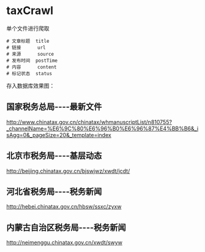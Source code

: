 # taxCrawl

单个文件进行爬取

    # 文章标题  title
    # 链接      url
    # 来源      source
    # 发布时间  postTime
    # 内容      content
    # 标记状态  status

存入数据库效果图：



## 国家税务总局----最新文件
http://www.chinatax.gov.cn/chinatax/whmanuscriptList/n810755?_channelName=%E6%9C%80%E6%96%B0%E6%96%87%E4%BB%B6&_isAgg=0&_pageSize=20&_template=index

## 北京市税务局----基层动态
http://beijing.chinatax.gov.cn/bjswjwz/xwdt/jcdt/

## 河北省税务局----税务新闻
http://hebei.chinatax.gov.cn/hbsw/ssxc/zyxw

## 内蒙古自治区税务局----税务新闻
http://neimenggu.chinatax.gov.cn/xwdt/swyw
